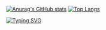 [![Anurag's GitHub stats](https://github-readme-stats.vercel.app/api?username=Leon840113&theme=ambient_gradient&show_icons=true)](https://github.com/Leon840113)
[![Top Langs](https://github-readme-stats.vercel.app/api/top-langs/?username=Leon840113&theme=gruvbox_light)](https://github.com/Leon840113)

[![Typing SVG](https://readme-typing-svg.demolab.com/?lines=First+line+of+text;Second+line+of+text)](https://git.io/typing-svg)
